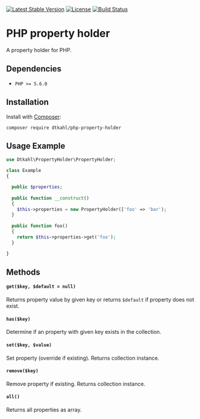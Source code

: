 [![Latest Stable Version](https://poser.pugx.org/dtkahl/php-property-holder/v/stable)](https://packagist.org/packages/dtkahl/php-property-holder)
[![License](https://poser.pugx.org/dtkahl/php-property-holder/license)](https://packagist.org/packages/dtkahl/php-property-holder)
[![Build Status](https://travis-ci.org/dtkahl/php-property-holder.svg?branch=master)](https://travis-ci.org/dtkahl/php-property-holder)

# PHP property holder

A property holder for PHP.


## Dependencies

* `PHP >= 5.6.0`


## Installation

Install with [Composer](http://getcomposer.org):
```
composer require dtkahl/php-property-holder
```


## Usage Example

```php
use Dtkahl\PropertyHolder\PropertyHolder;

class Example
{

  public $properties;
  
  public function __construct()
  {
    $this->properties = new PropertyHolder(['foo' => 'bar');
  }
  
  public function foo()
  {
    return $this->properties->get('foo');
  }

}
```


## Methods

#### `get($key, $default = null)`
Returns property value by given key or returns `$default` if property does not exist.

#### `has($key)`
Determine if an property with given key exists in the collection.

#### `set($key, $value)`
Set property (override if existing). Returns collection instance.

#### `remove($key)`
Remove property if existing. Returns collection instance.

#### `all()`
Returns all properties as array.
